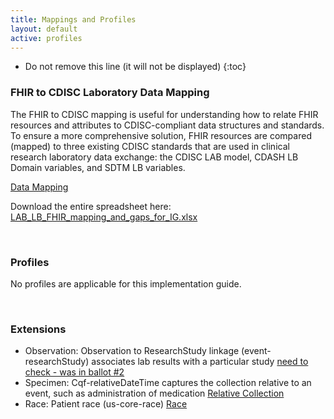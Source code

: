 ```yaml
---
title: Mappings and Profiles
layout: default
active: profiles
---
```

<!-- TOC  the css styling for this is \pages\assets\css\project.css under 'markdown-toc'-->

* Do not remove this line (it will not be displayed)
{:toc}


<!-- end TOC -->

### FHIR to CDISC Laboratory Data Mapping

The FHIR to CDISC mapping is useful for understanding how to relate FHIR resources and attributes to CDISC-compliant data structures and standards.  To ensure a more comprehensive solution, FHIR resources are compared (mapped) to three existing CDISC standards that are used in clinical research laboratory data exchange:  the CDISC LAB model, CDASH LB Domain variables, and SDTM LB variables.  

[Data Mapping](LAB_LB_FHIR_mapping_and_gaps_for_IG.htm)

Download the entire spreadsheet here:  [LAB_LB_FHIR_mapping_and_gaps_for_IG.xlsx](LAB_LB_FHIR_mapping_and_gaps_for_IG.xlsx)

<br/>

### Profiles

No profiles are applicable  for this implementation guide.

<br/>

### Extensions

* Observation: Observation to ResearchStudy linkage (event-researchStudy) associates lab results with a particular study [need to check - was in ballot  #2](http://hl7.org/fhir/StructureDefinition/event-researchStudy) 
* Specimen: Cqf-relativeDateTime captures the collection relative to an event, such as administration of medication [Relative Collection](https://www.hl7.org/fhir/extension-cqf-relativedatetime.html) 
* Race: Patient race (us-core-race) [Race](http://www.hl7.org/fhir/us/core/StructureDefinition-us-core-race.html) 

<br/>
